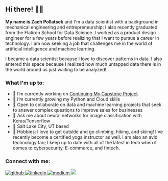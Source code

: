 ## Hi there! 👋🏼

**My name is Zach Pollatsek** and I'm a data scientist with a background in mechanical engineering and entrepreneurship; I also recently graduated from the Flatiron School for Data Science. I worked as a product design engineer for a few years before realizing that I want to pursue a career in technology. I am now seeking a job that challenges me in the world of artificial intelligence and machine learning. 

I became a data scientist because I love to discover patterns in data. I also entered this space because I realized how much untapped data there is in the world around us just waiting to be analyzed!

### What I'm up to:

- 🔭 I’m currently working on [Continuing My Capstone Project](https://github.com/zpollats/CapstoneContinued.git)
- 🌱 I’m currently growing my Python and Cloud skills
- 👯 Open to collaborate on data and machine learning projects that seek to answer complex questions to improve sales for businesses
- 💬 Ask me about neural networks for image classification with Keras/Tensorflow
- 🗽 Salt Lake City, UT based
- 🧘 Hobbies: I love to get outside and go climbing, hiking, and skiing! I've recently become a certified yoga instructor as well. I am also an avid technology fan; I keep up to date with all of the latest in tech when it comes to cybersecurity, E-commerce, and fintech. 

### Connect with me:

<a href="https://github.com/zpollats" target="_blank">
<img src=https://img.shields.io/badge/github-%2324292e.svg?&style=for-the-badge&logo=github&logoColor=white alt=github style="margin-bottom: 5px;" />
</a>
<a href="https://linkedin.com/in/zachary-pollatsek" target="_blank">
<img src=https://img.shields.io/badge/linkedin-%231E77B5.svg?&style=for-the-badge&logo=linkedin&logoColor=white alt=linkedin style="margin-bottom: 5px;" />
</a>
<a href="https://medium.com/@zacharypollatsek" target="_blank">
<img src=https://img.shields.io/badge/medium-%23292929.svg?&style=for-the-badge&logo=medium&logoColor=white alt=medium style="margin-bottom: 5px;" />
</a>  
<a href="mailto:zacharypollatsek@gmail" rel="nofollow"><img src= "https://img.shields.io/badge/Gmail-D14836?style=for-the-badge&logo=gmail&logoColor=white" />
</a>
